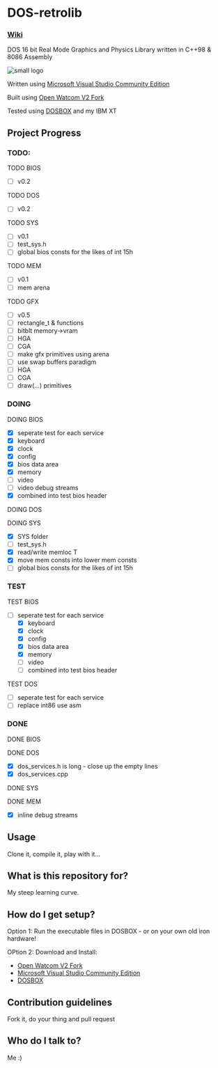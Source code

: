 # DOS-retrolib
### [Wiki](https://github.com/ifknot/DOS-retrolib/wiki)
DOS 16 bit Real Mode Graphics and Physics Library written in C++98 &amp; 8086 Assembly

![small logo](https://cldup.com/MWyAWo2qLY.png) 

Written using [Microsoft Visual Studio Community Edition](https://visualstudio.microsoft.com/vs/community/)

Built using [Open Watcom V2 Fork](https://open-watcom.github.io/)

Tested using [DOSBOX](https://www.dosbox.com/) and my IBM XT


## Project Progress

### TODO:

TODO BIOS
+ [ ] v0.2

TODO DOS
+ [ ] v0.2

TODO SYS
+ [ ] v0.1
+ [ ] test_sys.h
+ [ ] global bios consts for the likes of int 15h

TODO MEM
+ [ ] v0.1
+ [ ] mem arena

TODO GFX
+ [ ] v0.5
+ [ ] rectangle_t & functions
+ [ ] bitblt memory->vram
+ [ ] HGA
+ [ ] CGA
+ [ ] make gfx primitives using arena
+ [ ] use swap buffers paradigm
+ [ ] HGA
+ [ ] CGA
+ [ ] draw(...) primitives

### DOING

DOING BIOS

+ [x] seperate test for each service
+ [x] keyboard
+ [x] clock
+ [x] config
+ [x] bios data area
+ [x] memory
+ [ ] video
+ [ ] video debug streams
+ [x] combined into test bios header

DOING DOS

DOING SYS
+ [x] SYS folder
+ [ ] test_sys.h
+ [x] read/write memloc T
+ [x] move mem consts into lower mem consts
+ [ ] global bios consts for the likes of int 15h

### TEST

TEST BIOS

+ [ ] seperate test for each service
	+ [x] keyboard
	+ [x] clock
	+ [x] config
	+ [x] bios data area
	+ [x] memory
	+ [ ] video
	+ [ ] combined into test bios header

TEST DOS

+ [ ] seperate test for each service
+ [ ] replace int86 use asm

### DONE

DONE BIOS

DONE DOS

+ [x] dos_services.h is long - close up the empty lines
+ [x] dos_services.cpp

DONE SYS

DONE MEM

+ [x] inline debug streams
## Usage

Clone it, compile it, play with it...

## What is this repository for?

My steep learning curve.

## How do I get setup?

Option 1: Run the executable files in DOSBOX - or on your own old iron hardware!

OPtion 2: Download and Install:

+ [Open Watcom V2 Fork](https://open-watcom.github.io/)
+ [Microsoft Visual Studio Community Edition](https://visualstudio.microsoft.com/vs/community/)
+ [DOSBOX](https://www.dosbox.com/)

## Contribution guidelines

Fork it, do your thing and pull request

## Who do I talk to?

Me :)
